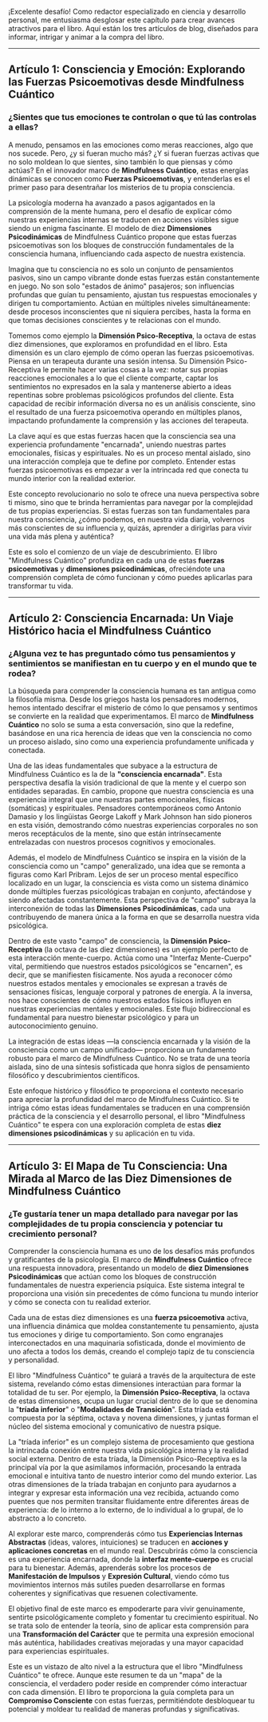 ¡Excelente desafío! Como redactor especializado en ciencia y desarrollo personal, me entusiasma desglosar este capítulo para crear avances atractivos para el libro. Aquí están los tres artículos de blog, diseñados para informar, intrigar y animar a la compra del libro.

---

## Artículo 1: Consciencia y Emoción: Explorando las Fuerzas Psicoemotivas desde Mindfulness Cuántico

### ¿Sientes que tus emociones te controlan o que tú las controlas a ellas?
A menudo, pensamos en las emociones como meras reacciones, algo que nos sucede. Pero, ¿y si fueran mucho más? ¿Y si fueran fuerzas activas que no solo moldean lo que sientes, sino también lo que piensas y cómo actúas? En el innovador marco de **Mindfulness Cuántico**, estas energías dinámicas se conocen como **Fuerzas Psicoemotivas**, y entenderlas es el primer paso para desentrañar los misterios de tu propia consciencia.

La psicología moderna ha avanzado a pasos agigantados en la comprensión de la mente humana, pero el desafío de explicar cómo nuestras experiencias internas se traducen en acciones visibles sigue siendo un enigma fascinante. El modelo de diez **Dimensiones Psicodinámicas** de Mindfulness Cuántico propone que estas fuerzas psicoemotivas son los bloques de construcción fundamentales de la consciencia humana, influenciando cada aspecto de nuestra existencia.

Imagina que tu consciencia no es solo un conjunto de pensamientos pasivos, sino un campo vibrante donde estas fuerzas están constantemente en juego. No son solo "estados de ánimo" pasajeros; son influencias profundas que guían tu pensamiento, ajustan tus respuestas emocionales y dirigen tu comportamiento. Actúan en múltiples niveles simultáneamente: desde procesos inconscientes que ni siquiera percibes, hasta la forma en que tomas decisiones conscientes y te relacionas con el mundo.

Tomemos como ejemplo la **Dimensión Psico-Receptiva**, la octava de estas diez dimensiones, que exploramos en profundidad en el libro. Esta dimensión es un claro ejemplo de cómo operan las fuerzas psicoemotivas. Piensa en un terapeuta durante una sesión intensa. Su Dimensión Psico-Receptiva le permite hacer varias cosas a la vez: notar sus propias reacciones emocionales a lo que el cliente comparte, captar los sentimientos no expresados en la sala y mantenerse abierto a ideas repentinas sobre problemas psicológicos profundos del cliente. Esta capacidad de recibir información diversa no es un análisis consciente, sino el resultado de una fuerza psicoemotiva operando en múltiples planos, impactando profundamente la comprensión y las acciones del terapeuta.

La clave aquí es que estas fuerzas hacen que la consciencia sea una experiencia profundamente "encarnada", uniendo nuestras partes emocionales, físicas y espirituales. No es un proceso mental aislado, sino una interacción compleja que te define por completo. Entender estas fuerzas psicoemotivas es empezar a ver la intrincada red que conecta tu mundo interior con la realidad exterior.

Este concepto revolucionario no solo te ofrece una nueva perspectiva sobre ti mismo, sino que te brinda herramientas para navegar por la complejidad de tus propias experiencias. Si estas fuerzas son tan fundamentales para nuestra consciencia, ¿cómo podemos, en nuestra vida diaria, volvernos más conscientes de su influencia y, quizás, aprender a dirigirlas para vivir una vida más plena y auténtica?

Este es solo el comienzo de un viaje de descubrimiento. El libro "Mindfulness Cuántico" profundiza en cada una de estas **fuerzas psicoemotivas** y **dimensiones psicodinámicas**, ofreciéndote una comprensión completa de cómo funcionan y cómo puedes aplicarlas para transformar tu vida.

---

## Artículo 2: Consciencia Encarnada: Un Viaje Histórico hacia el Mindfulness Cuántico

### ¿Alguna vez te has preguntado cómo tus pensamientos y sentimientos se manifiestan en tu cuerpo y en el mundo que te rodea?
La búsqueda para comprender la consciencia humana es tan antigua como la filosofía misma. Desde los griegos hasta los pensadores modernos, hemos intentado descifrar el misterio de cómo lo que pensamos y sentimos se convierte en la realidad que experimentamos. El marco de **Mindfulness Cuántico** no solo se suma a esta conversación, sino que la redefine, basándose en una rica herencia de ideas que ven la consciencia no como un proceso aislado, sino como una experiencia profundamente unificada y conectada.

Una de las ideas fundamentales que subyace a la estructura de Mindfulness Cuántico es la de la **"consciencia encarnada"**. Esta perspectiva desafía la visión tradicional de que la mente y el cuerpo son entidades separadas. En cambio, propone que nuestra consciencia es una experiencia integral que une nuestras partes emocionales, físicas (somáticas) y espirituales. Pensadores contemporáneos como Antonio Damasio y los lingüistas George Lakoff y Mark Johnson han sido pioneros en esta visión, demostrando cómo nuestras experiencias corporales no son meros receptáculos de la mente, sino que están intrínsecamente entrelazadas con nuestros procesos cognitivos y emocionales.

Además, el modelo de Mindfulness Cuántico se inspira en la visión de la consciencia como un "campo" generalizado, una idea que se remonta a figuras como Karl Pribram. Lejos de ser un proceso mental específico localizado en un lugar, la consciencia es vista como un sistema dinámico donde múltiples fuerzas psicológicas trabajan en conjunto, afectándose y siendo afectadas constantemente. Esta perspectiva de "campo" subraya la interconexión de todas las **Dimensiones Psicodinámicas**, cada una contribuyendo de manera única a la forma en que se desarrolla nuestra vida psicológica.

Dentro de este vasto "campo" de consciencia, la **Dimensión Psico-Receptiva** (la octava de las diez dimensiones) es un ejemplo perfecto de esta interacción mente-cuerpo. Actúa como una "Interfaz Mente-Cuerpo" vital, permitiendo que nuestros estados psicológicos se "encarnen", es decir, que se manifiesten físicamente. Nos ayuda a reconocer cómo nuestros estados mentales y emocionales se expresan a través de sensaciones físicas, lenguaje corporal y patrones de energía. A la inversa, nos hace conscientes de cómo nuestros estados físicos influyen en nuestras experiencias mentales y emocionales. Este flujo bidireccional es fundamental para nuestro bienestar psicológico y para un autoconocimiento genuino.

La integración de estas ideas —la consciencia encarnada y la visión de la consciencia como un campo unificado— proporciona un fundamento robusto para el marco de Mindfulness Cuántico. No se trata de una teoría aislada, sino de una síntesis sofisticada que honra siglos de pensamiento filosófico y descubrimientos científicos.

Este enfoque histórico y filosófico te proporciona el contexto necesario para apreciar la profundidad del marco de Mindfulness Cuántico. Si te intriga cómo estas ideas fundamentales se traducen en una comprensión práctica de la consciencia y el desarrollo personal, el libro "Mindfulness Cuántico" te espera con una exploración completa de estas **diez dimensiones psicodinámicas** y su aplicación en tu vida.

---

## Artículo 3: El Mapa de Tu Consciencia: Una Mirada al Marco de las Diez Dimensiones de Mindfulness Cuántico

### ¿Te gustaría tener un mapa detallado para navegar por las complejidades de tu propia consciencia y potenciar tu crecimiento personal?
Comprender la consciencia humana es uno de los desafíos más profundos y gratificantes de la psicología. El marco de **Mindfulness Cuántico** ofrece una respuesta innovadora, presentando un modelo de **diez Dimensiones Psicodinámicas** que actúan como los bloques de construcción fundamentales de nuestra experiencia psíquica. Este sistema integral te proporciona una visión sin precedentes de cómo funciona tu mundo interior y cómo se conecta con tu realidad exterior.

Cada una de estas diez dimensiones es una **fuerza psicoemotiva** activa, una influencia dinámica que moldea constantemente tu pensamiento, ajusta tus emociones y dirige tu comportamiento. Son como engranajes interconectados en una maquinaria sofisticada, donde el movimiento de uno afecta a todos los demás, creando el complejo tapiz de tu consciencia y personalidad.

El libro "Mindfulness Cuántico" te guiará a través de la arquitectura de este sistema, revelando cómo estas dimensiones interactúan para formar la totalidad de tu ser. Por ejemplo, la **Dimensión Psico-Receptiva**, la octava de estas dimensiones, ocupa un lugar crucial dentro de lo que se denomina la "**tríada inferior**" o "**Modalidades de Transición**". Esta tríada está compuesta por la séptima, octava y novena dimensiones, y juntas forman el núcleo del sistema emocional y comunicativo de nuestra psique.

La "tríada inferior" es un complejo sistema de procesamiento que gestiona la intrincada conexión entre nuestra vida psicológica interna y la realidad social externa. Dentro de esta tríada, la Dimensión Psico-Receptiva es la principal vía por la que asimilamos información, procesando la entrada emocional e intuitiva tanto de nuestro interior como del mundo exterior. Las otras dimensiones de la tríada trabajan en conjunto para ayudarnos a integrar y expresar esta información una vez recibida, actuando como puentes que nos permiten transitar fluidamente entre diferentes áreas de experiencia: de lo interno a lo externo, de lo individual a lo grupal, de lo abstracto a lo concreto.

Al explorar este marco, comprenderás cómo tus **Experiencias Internas Abstractas** (ideas, valores, intuiciones) se traducen en **acciones y aplicaciones concretas** en el mundo real. Descubrirás cómo la consciencia es una experiencia encarnada, donde la **interfaz mente-cuerpo** es crucial para tu bienestar. Además, aprenderás sobre los procesos de **Manifestación de Impulsos** y **Expresión Cultural**, viendo cómo tus movimientos internos más sutiles pueden desarrollarse en formas coherentes y significativas que resuenen colectivamente.

El objetivo final de este marco es empoderarte para vivir genuinamente, sentirte psicológicamente completo y fomentar tu crecimiento espiritual. No se trata solo de entender la teoría, sino de aplicar esta comprensión para una **Transformación del Carácter** que te permita una expresión emocional más auténtica, habilidades creativas mejoradas y una mayor capacidad para experiencias espirituales.

Este es un vistazo de alto nivel a la estructura que el libro "Mindfulness Cuántico" te ofrece. Aunque este resumen te da un "mapa" de la consciencia, el verdadero poder reside en comprender cómo interactuar con cada dimensión. El libro te proporciona la guía completa para un **Compromiso Consciente** con estas fuerzas, permitiéndote desbloquear tu potencial y moldear tu realidad de maneras profundas y significativas.